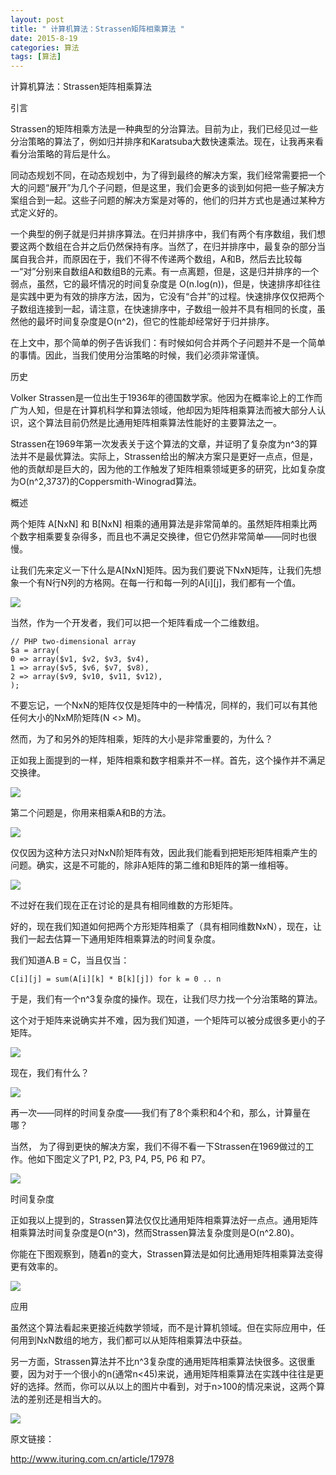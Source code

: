 ```yaml
---
layout: post
title: " 计算机算法：Strassen矩阵相乘算法 "
date: 2015-8-19
categories: 算法
tags: [算法]
---
```

计算机算法：Strassen矩阵相乘算法

<!-- more -->

引言

Strassen的矩阵相乘方法是一种典型的分治算法。目前为止，我们已经见过一些分治策略的算法了，例如归并排序和Karatsuba大数快速乘法。现在，让我再来看看分治策略的背后是什么。

同动态规划不同，在动态规划中，为了得到最终的解决方案，我们经常需要把一个大的问题“展开”为几个子问题，但是这里，我们会更多的谈到如何把一些子解决方案组合到一起。这些子问题的解决方案是对等的，他们的归并方式也是通过某种方式定义好的。

一个典型的例子就是归并排序算法。在归并排序中，我们有两个有序数组，我们想要这两个数组在合并之后仍然保持有序。当然了，在归并排序中，最复杂的部分当属自我合并，而原因在于，我们不得不传递两个数组，A和B，然后去比较每一“对”分别来自数组A和数组B的元素。有一点离题，但是，这是归并排序的一个弱点，虽然，它的最坏情况的时间复杂度是 O(n.log(n))，但是，快速排序却往往是实践中更为有效的排序方法，因为，它没有“合并”的过程。快速排序仅仅把两个子数组连接到一起，请注意，在快速排序中，子数组一般并不具有相同的长度，虽然他的最坏时间复杂度是O(n^2)，但它的性能却经常好于归并排序。

在上文中，那个简单的例子告诉我们：有时候如何合并两个子问题并不是一个简单的事情。因此，当我们使用分治策略的时候，我们必须非常谨慎。

历史

Volker Strassen是一位出生于1936年的德国数学家。他因为在概率论上的工作而广为人知，但是在计算机科学和算法领域，他却因为矩阵相乘算法而被大部分人认识，这个算法目前仍然是比通用矩阵相乘算法性能好的主要算法之一。

Strassen在1969年第一次发表关于这个算法的文章，并证明了复杂度为n^3的算法并不是最优算法。实际上，Strassen给出的解决方案只是更好一点点，但是，他的贡献却是巨大的，因为他的工作触发了矩阵相乘领域更多的研究，比如复杂度为O(n^2,3737)的Coppersmith-Winograd算法。

概述

两个矩阵 A[NxN] 和 B[NxN] 相乘的通用算法是非常简单的。虽然矩阵相乘比两个数字相乘要复杂得多，而且也不满足交换律，但它仍然非常简单——同时也很慢。

让我们先来定义一下什么是A[NxN]矩阵。因为我们要说下NxN矩阵，让我们先想象一个有N行N列的方格网。在每一行和每一列的A[i][j]，我们都有一个值。

![](http://img-storage.qiniudn.com/15-8-19/53966358.jpg)

当然，作为一个开发者，我们可以把一个矩阵看成一个二维数组。
   
    // PHP two-dimensional array
    $a = array(
    0 => array($v1, $v2, $v3, $v4),
    1 => array($v5, $v6, $v7, $v8),
    2 => array($v9, $v10, $v11, $v12),
    );

不要忘记，一个NxN的矩阵仅仅是矩阵中的一种情况，同样的，我们可以有其他任何大小的NxM阶矩阵(N <> M)。

然而，为了和另外的矩阵相乘，矩阵的大小是非常重要的，为什么？

正如我上面提到的一样，矩阵相乘和数字相乘并不一样。首先，这个操作并不满足交换律。

![](http://img-storage.qiniudn.com/15-8-19/59612626.jpg)

第二个问题是，你用来相乘A和B的方法。

![](http://img-storage.qiniudn.com/15-8-19/82101148.jpg)

仅仅因为这种方法只对NxN阶矩阵有效，因此我们能看到把矩形矩阵相乘产生的问题。确实，这是不可能的，除非A矩阵的第二维和B矩阵的第一维相等。

![](http://img-storage.qiniudn.com/15-8-19/92004723.jpg)

不过好在我们现在正在讨论的是具有相同维数的方形矩阵。

好的，现在我们知道如何把两个方形矩阵相乘了（具有相同维数NxN），现在，让我们一起去估算一下通用矩阵相乘算法的时间复杂度。

我们知道A.B = C，当且仅当：

    C[i][j] = sum(A[i][k] * B[k][j]) for k = 0 .. n

于是，我们有一个n^3复杂度的操作。现在，让我们尽力找一个分治策略的算法。

这个对于矩阵来说确实并不难，因为我们知道，一个矩阵可以被分成很多更小的子矩阵。

![](http://img-storage.qiniudn.com/15-8-19/79565169.jpg)

现在，我们有什么？

![](http://img-storage.qiniudn.com/15-8-19/88793602.jpg)

再一次——同样的时间复杂度——我们有了8个乘积和4个和，那么，计算量在哪？

当然， 为了得到更快的解决方案，我们不得不看一下Strassen在1969做过的工作。他如下图定义了P1, P2, P3, P4, P5, P6 和 P7。

![](http://img-storage.qiniudn.com/15-8-19/40846370.jpg)

时间复杂度

正如我以上提到的，Strassen算法仅仅比通用矩阵相乘算法好一点点。通用矩阵相乘算法时间复杂度是O(n^3)，然而Strassen算法复杂度则是O(n^2.80)。

你能在下图观察到，随着n的变大，Strassen算法是如何比通用矩阵相乘算法变得更有效率的。

![](http://img-storage.qiniudn.com/15-8-19/77948516.jpg)

应用

虽然这个算法看起来更接近纯数学领域，而不是计算机领域。但在实际应用中，任何用到NxN数组的地方，我们都可以从矩阵相乘算法中获益。

另一方面，Strassen算法并不比n^3复杂度的通用矩阵相乘算法快很多。这很重要，因为对于一个很小的n(通常n<45)来说，通用矩阵相乘算法在实践中往往是更好的选择。然而，你可以从以上的图片中看到，对于n>100的情况来说，这两个算法的差别还是相当大的。

![](http://img-storage.qiniudn.com/15-8-19/19119851.jpg)

原文链接：

<http://www.ituring.com.cn/article/17978>